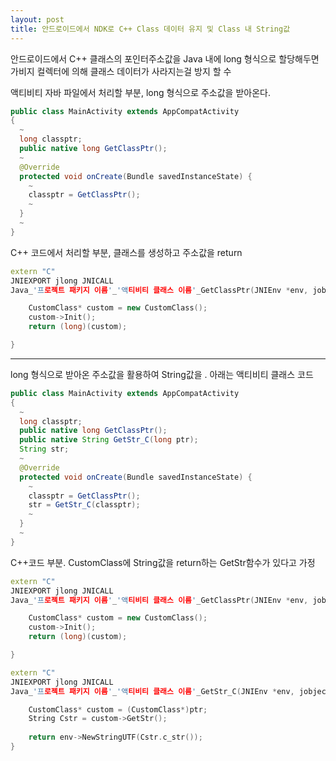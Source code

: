 ```yaml
---
layout: post
title: 안드로이드에서 NDK로 C++ Class 데이터 유지 및 Class 내 String값 
---
```


안드로이드에서 C++ 클래스의 포인터주소값을 Java 내에 long 형식으로 할당해두면 가비지 컬렉터에 의해 클래스 데이터가 사라지는걸 방지 할 수 

액티비티 자바 파일에서 처리할 부분, long 형식으로 주소값을 받아온다.
```java
public class MainActivity extends AppCompatActivity
{
  ~
  long classptr;
  public native long GetClassPtr();
  ~
  @Override
  protected void onCreate(Bundle savedInstanceState) {
    ~
    classptr = GetClassPtr();
    ~
  }
  ~
}
```

C++ 코드에서 처리할 부분, 클래스를 생성하고 주소값을 return
```c++
extern "C"
JNIEXPORT jlong JNICALL
Java_'프로젝트 패키지 이름'_'액티비티 클래스 이름'_GetClassPtr(JNIEnv *env, jobject instance) {

    CustomClass* custom = new CustomClass();
    custom->Init();
    return (long)(custom);

}
```
-----------------------

long 형식으로 받아온 주소값을 활용하여 String값을 . 아래는 액티비티 클래스 코드
```java
public class MainActivity extends AppCompatActivity
{
  ~
  long classptr;
  public native long GetClassPtr();
  public native String GetStr_C(long ptr);
  String str;
  ~
  @Override
  protected void onCreate(Bundle savedInstanceState) {
    ~
    classptr = GetClassPtr();
    str = GetStr_C(classptr);
    ~
  }
  ~
}
```

C++코드 부분. CustomClass에 String값을 return하는 GetStr함수가 있다고 가정
```c++
extern "C"
JNIEXPORT jlong JNICALL
Java_'프로젝트 패키지 이름'_'액티비티 클래스 이름'_GetClassPtr(JNIEnv *env, jobject instance) {

    CustomClass* custom = new CustomClass();
    custom->Init();
    return (long)(custom);

}

extern "C"
JNIEXPORT jlong JNICALL
Java_'프로젝트 패키지 이름'_'액티비티 클래스 이름'_GetStr_C(JNIEnv *env, jobject instance, jlong ptr) {

    CustomClass* custom = (CustomClass*)ptr;
    String Cstr = custom->GetStr();
    
    return env->NewStringUTF(Cstr.c_str());
}
```

